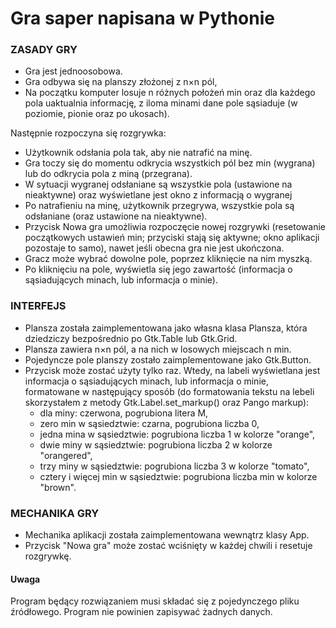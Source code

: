 # Gra saper napisana w Pythonie

### ZASADY GRY
- Gra jest jednoosobowa.
- Gra odbywa się na planszy złożonej z n×n pól,
- Na początku komputer losuje n różnych położeń min oraz dla każdego pola uaktualnia informację, z iloma minami dane pole sąsiaduje (w poziomie, pionie oraz po ukosach).

Następnie rozpoczyna się rozgrywka:
- Użytkownik odsłania pola tak, aby nie natrafić na minę.
- Gra toczy się do momentu odkrycia wszystkich pól bez min (wygrana) lub do odkrycia pola z miną (przegrana).
- W sytuacji wygranej odsłaniane są wszystkie pola (ustawione na nieaktywne) oraz wyświetlane jest okno z informacją o wygranej
- Po natrafieniu na minę, użytkownik przegrywa, wszystkie pola są odsłaniane (oraz ustawione na nieaktywne).
- Przycisk Nowa gra umożliwia rozpoczęcie nowej rozgrywki (resetowanie początkowych ustawień min; przyciski stają się aktywne; okno aplikacji pozostaje to samo), nawet jeśli obecna gra nie jest ukończona.
- Gracz może wybrać dowolne pole, poprzez kliknięcie na nim myszką.
- Po kliknięciu na pole, wyświetla się jego zawartość (informacja o sąsiadujących minach, lub informacja o minie).

### INTERFEJS
- Plansza została zaimplementowana jako własna klasa Plansza, która dziedziczy bezpośrednio po Gtk.Table lub Gtk.Grid.
- Plansza zawiera n×n pól, a na nich w losowych miejscach n min.
- Pojedyncze pole planszy zostało zaimplementowane jako Gtk.Button.
- Przycisk może zostać użyty tylko raz. Wtedy, na labeli wyświetlana jest informacja o sąsiadujących minach, lub informacja o minie, formatowane w następujący sposób (do formatowania tekstu na lebeli skorzystałem z metody Gtk.Label.set_markup() oraz Pango markup):
  * dla miny: czerwona, pogrubiona litera M,
  * zero min w sąsiedztwie: czarna, pogrubiona liczba 0,
  * jedna mina w sąsiedztwie: pogrubiona liczba 1 w kolorze "orange",
  * dwie miny w sąsiedztwie: pogrubiona liczba 2 w kolorze "orangered",
  * trzy miny w sąsiedztwie: pogrubiona liczba 3 w kolorze "tomato",
  * cztery i więcej min w sąsiedztwie: pogrubiona liczba min w kolorze "brown".

### MECHANIKA GRY
- Mechanika aplikacji została zaimplementowana wewnątrz klasy App.
- Przycisk "Nowa gra" może zostać wciśnięty w każdej chwili i resetuje rozgrywkę.

#### Uwaga
Program będący rozwiązaniem musi składać się z pojedynczego pliku źródłowego. Program nie powinien zapisywać żadnych danych.
